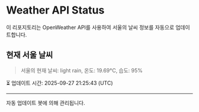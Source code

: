 
# Weather API Status

이 리포지토리는 OpenWeather API를 사용하여 서울의 날씨 정보를 자동으로 업데이트합니다.

## 현재 서울 날씨
> 서울의 현재 날씨: light rain, 온도: 19.69°C, 습도: 95%

⏳ 업데이트 시간: 2025-09-27 21:25:43 (UTC)

---
자동 업데이트 봇에 의해 관리됩니다.
